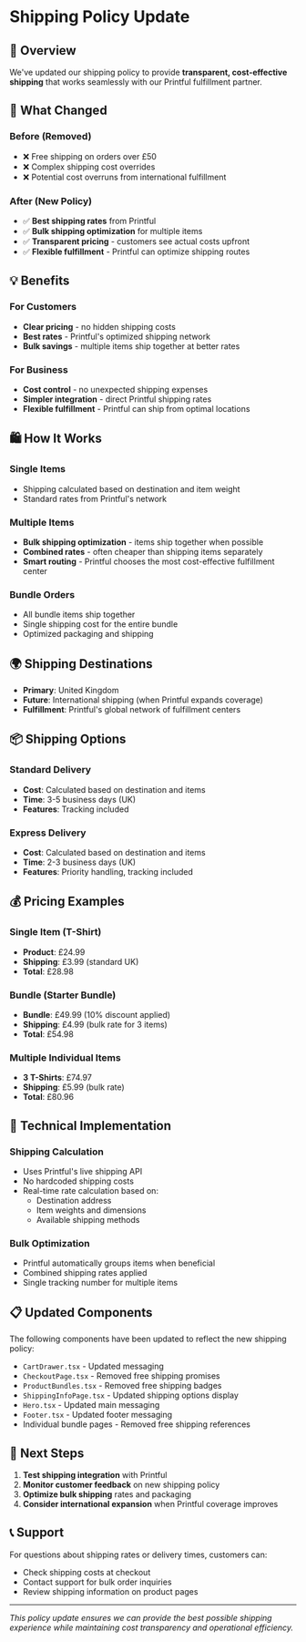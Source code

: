 # Shipping Policy Update

## 🚚 Overview

We've updated our shipping policy to provide **transparent, cost-effective shipping** that works seamlessly with our Printful fulfillment partner.

## 🔄 What Changed

### Before (Removed)
- ❌ Free shipping on orders over £50
- ❌ Complex shipping cost overrides
- ❌ Potential cost overruns from international fulfillment

### After (New Policy)
- ✅ **Best shipping rates** from Printful
- ✅ **Bulk shipping optimization** for multiple items
- ✅ **Transparent pricing** - customers see actual costs upfront
- ✅ **Flexible fulfillment** - Printful can optimize shipping routes

## 💡 Benefits

### For Customers
- **Clear pricing** - no hidden shipping costs
- **Best rates** - Printful's optimized shipping network
- **Bulk savings** - multiple items ship together at better rates

### For Business
- **Cost control** - no unexpected shipping expenses
- **Simpler integration** - direct Printful shipping rates
- **Flexible fulfillment** - Printful can ship from optimal locations

## 🛍️ How It Works

### Single Items
- Shipping calculated based on destination and item weight
- Standard rates from Printful's network

### Multiple Items
- **Bulk shipping optimization** - items ship together when possible
- **Combined rates** - often cheaper than shipping items separately
- **Smart routing** - Printful chooses the most cost-effective fulfillment center

### Bundle Orders
- All bundle items ship together
- Single shipping cost for the entire bundle
- Optimized packaging and shipping

## 🌍 Shipping Destinations

- **Primary**: United Kingdom
- **Future**: International shipping (when Printful expands coverage)
- **Fulfillment**: Printful's global network of fulfillment centers

## 📦 Shipping Options

### Standard Delivery
- **Cost**: Calculated based on destination and items
- **Time**: 3-5 business days (UK)
- **Features**: Tracking included

### Express Delivery
- **Cost**: Calculated based on destination and items  
- **Time**: 2-3 business days (UK)
- **Features**: Priority handling, tracking included

## 💰 Pricing Examples

### Single Item (T-Shirt)
- **Product**: £24.99
- **Shipping**: £3.99 (standard UK)
- **Total**: £28.98

### Bundle (Starter Bundle)
- **Bundle**: £49.99 (10% discount applied)
- **Shipping**: £4.99 (bulk rate for 3 items)
- **Total**: £54.98

### Multiple Individual Items
- **3 T-Shirts**: £74.97
- **Shipping**: £5.99 (bulk rate)
- **Total**: £80.96

## 🔧 Technical Implementation

### Shipping Calculation
- Uses Printful's live shipping API
- No hardcoded shipping costs
- Real-time rate calculation based on:
  - Destination address
  - Item weights and dimensions
  - Available shipping methods

### Bulk Optimization
- Printful automatically groups items when beneficial
- Combined shipping rates applied
- Single tracking number for multiple items

## 📋 Updated Components

The following components have been updated to reflect the new shipping policy:

- `CartDrawer.tsx` - Updated messaging
- `CheckoutPage.tsx` - Removed free shipping promises
- `ProductBundles.tsx` - Removed free shipping badges
- `ShippingInfoPage.tsx` - Updated shipping options display
- `Hero.tsx` - Updated main messaging
- `Footer.tsx` - Updated footer messaging
- Individual bundle pages - Removed free shipping references

## 🎯 Next Steps

1. **Test shipping integration** with Printful
2. **Monitor customer feedback** on new shipping policy
3. **Optimize bulk shipping** rates and packaging
4. **Consider international expansion** when Printful coverage improves

## 📞 Support

For questions about shipping rates or delivery times, customers can:
- Check shipping costs at checkout
- Contact support for bulk order inquiries
- Review shipping information on product pages

---

*This policy update ensures we can provide the best possible shipping experience while maintaining cost transparency and operational efficiency.*
